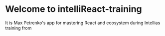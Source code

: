 # Welcome to intelliReact-training
It is Max Petrenko's app for mastering React and ecosystem during Intellias training from 
